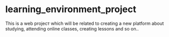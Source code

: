 # learning_environment_project

   This is a web projecт which will be related to creating a new platform about
studying, attending online classes, creating lessons and so on..


